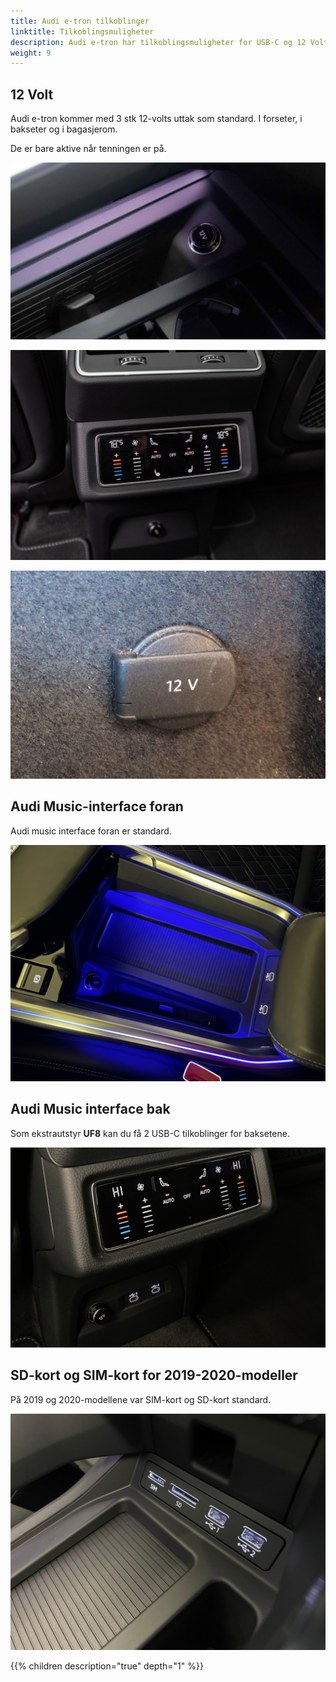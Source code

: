 ```yaml
---
title: Audi e-tron tilkoblinger
linktitle: Tilkoblingsmuligheter
description: Audi e-tron har tilkoblingsmuligheter for USB-C og 12 Volt
weight: 9
---
```


## 12 Volt

Audi e-tron kommer med 3 stk 12-volts uttak som standard. I forseter, i bakseter og i bagasjerom.

De er bare aktive når tenningen er på.

![12 volt i front](12voltfront.jpg "12-volts uttak foran")

![12 volt i front](12voltrear.jpg "12-volts uttak bak")

![12 volt in fron](12voltluggage.jpg "12-volts uttak bagasjerom")

## Audi Music-interface foran

Audi music interface foran er standard.

![USB-C](frontconnections.jpg "USB-C-tilkoblinger")

## Audi Music interface bak

Som ekstrautstyr **UF8** kan du få 2 USB-C tilkoblinger for baksetene.

![USB-C bak](musicinterfacerear.jpg "Music interface rear")

## SD-kort og SIM-kort for 2019-2020-modeller

På 2019 og 2020-modellene var SIM-kort og SD-kort standard.

![USB-C](ports1.jpg "SD-kort og sim på 2019/2020")

{{% children description="true" depth="1" %}}
